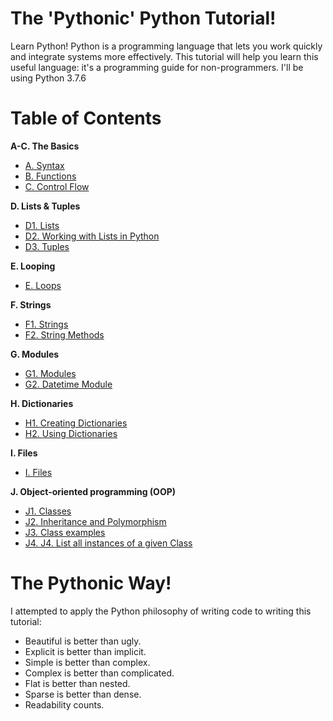 # The 'Pythonic' Python Tutorial!
Learn Python! Python is a programming language that lets you work quickly and integrate systems more effectively.
This tutorial will help you learn this useful language: it's a programming guide for non-programmers. I'll be using Python 3.7.6

# Table of Contents
**A-C. The Basics**
- [A. Syntax](https://github.com/the-machine-preacher/Python-Tutorial/blob/master/A.%20Syntax.ipynb)
- [B. Functions](https://github.com/the-machine-preacher/Python-Tutorial/blob/master/B.%20Functions.ipynb)
- [C. Control Flow](https://github.com/the-machine-preacher/Python-Tutorial/blob/master/C.%20Control%20Flow.ipynb)

**D. Lists & Tuples**
- [D1. Lists](https://github.com/the-machine-preacher/Python-Tutorial/blob/master/D1.%20Lists.ipynb)
- [D2. Working with Lists in Python](https://github.com/the-machine-preacher/Python-Tutorial/blob/master/D2.%20Working%20with%20Lists%20in%20Python.ipynb)
- [D3. Tuples](https://github.com/the-machine-preacher/Python-Tutorial/blob/master/D3.%20Tuples.ipynb)

**E. Looping**
- [E. Loops](https://github.com/the-machine-preacher/Python-Tutorial/blob/master/E.%20Loops.ipynb)

**F. Strings**
- [F1. Strings](https://github.com/the-machine-preacher/Python-Tutorial/blob/master/F1.%20Strings.ipynb)
- [F2. String Methods](https://github.com/the-machine-preacher/Python-Tutorial/blob/master/F2.%20String%20Methods.ipynb)

**G. Modules**
- [G1. Modules](https://github.com/the-machine-preacher/Python-Tutorial/blob/master/G1.%20Modules.ipynb)
- [G2. Datetime Module](https://github.com/the-machine-preacher/Python-Tutorial/blob/master/G2.%20Datetime%20Module.ipynb)

**H. Dictionaries**
- [H1. Creating Dictionaries](https://github.com/the-machine-preacher/Python-Tutorial/blob/master/H1.%20Creating%20Dictionaries.ipynb)
- [H2. Using Dictionaries](https://github.com/the-machine-preacher/Python-Tutorial/blob/master/H2.%20Using%20Dictionaries.ipynb)

**I. Files**
- [I. Files](https://github.com/the-machine-preacher/Python-Tutorial/blob/master/I.%20Files.ipynb)

**J. Object-oriented programming (OOP)**
- [J1. Classes](https://github.com/the-machine-preacher/Python-Tutorial/blob/master/J1.%20Classes.ipynb)
- [J2. Inheritance and Polymorphism](https://github.com/the-machine-preacher/Python-Tutorial/blob/master/J2.%20Inheritance%20and%20Polymorphism.ipynb)
- [J3. Class examples](https://github.com/the-machine-preacher/Python-Tutorial/blob/master/J3.%20Class%20examples.ipynb)
- [J4. J4. List all instances of a given Class](https://github.com/the-machine-preacher/Pythonic-Python-Tutorial/blob/master/J4.%20List%20all%20instances%20of%20a%20given%20Class.ipynb)

# The Pythonic Way!
I attempted to apply the Python philosophy of writing code to writing this tutorial:
- Beautiful is better than ugly.
- Explicit is better than implicit.
- Simple is better than complex.
- Complex is better than complicated.
- Flat is better than nested.
- Sparse is better than dense.
- Readability counts.
